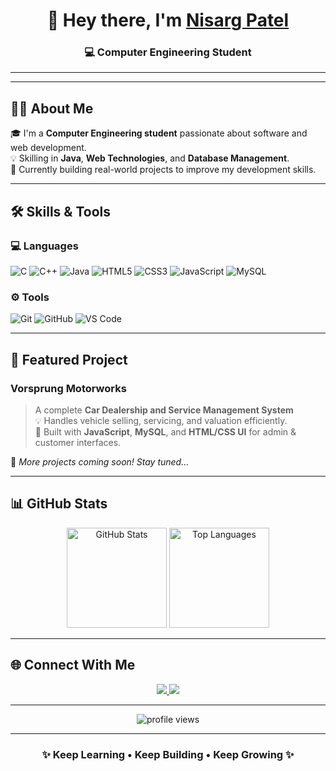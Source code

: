 <!-- 🌟 Simple & Attractive GitHub Profile README for Nisarg Patel -->

<h1 align="center">👋 Hey there, I'm <a href="https://www.linkedin.com/in/nisarg-patel-682a182b5" target="_blank">Nisarg Patel</a></h1>
<h3 align="center">💻 Computer Engineering Student </h3>

---

---

## 🧑‍💻 About Me  
🎓 I'm a **Computer Engineering student** passionate about software and web development.  
💡 Skilling in **Java**, **Web Technologies**, and **Database Management**.  
🚀 Currently building real-world projects to improve my development skills.  
 

---

## 🛠️ Skills & Tools  

### 💻 Languages
![C](https://img.shields.io/badge/C-A8B9CC?style=for-the-badge&logo=c&logoColor=black)
![C++](https://img.shields.io/badge/C++-00599C?style=for-the-badge&logo=cplusplus&logoColor=white)
![Java](https://img.shields.io/badge/Java-ED8B00?style=for-the-badge&logo=openjdk&logoColor=white)
![HTML5](https://img.shields.io/badge/HTML5-E34F26?style=for-the-badge&logo=html5&logoColor=white)
![CSS3](https://img.shields.io/badge/CSS3-1572B6?style=for-the-badge&logo=css3&logoColor=white)
![JavaScript](https://img.shields.io/badge/JavaScript-F7E018?style=for-the-badge&logo=javascript&logoColor=black)
![MySQL](https://img.shields.io/badge/MySQL-00758F?style=for-the-badge&logo=mysql&logoColor=white)

### ⚙️ Tools
![Git](https://img.shields.io/badge/Git-F05032?style=for-the-badge&logo=git&logoColor=white)
![GitHub](https://img.shields.io/badge/GitHub-181717?style=for-the-badge&logo=github&logoColor=white)
![VS Code](https://img.shields.io/badge/VS%20Code-007ACC?style=for-the-badge&logo=visualstudiocode&logoColor=white)

---

## 🚗 Featured Project

### **Vorsprung Motorworks**
> A complete **Car Dealership and Service Management System**  
> 💡 Handles vehicle selling, servicing, and valuation efficiently.  
> 🧠 Built with **JavaScript**, **MySQL**, and **HTML/CSS UI** for admin & customer interfaces.  

🔗 *More projects coming soon! Stay tuned...*

---

## 📊 GitHub Stats

<div align="center">

<img height="160em" src="https://github-readme-stats.vercel.app/api?username=NISARG2206&show_icons=true&theme=tokyonight&hide_border=true&count_private=true" alt="GitHub Stats" />

<img height="160em" src="https://github-readme-stats.vercel.app/api/top-langs/?username=NISARG2206&layout=compact&theme=tokyonight&hide_border=true" alt="Top Languages" />

</div>

---

## 🌐 Connect With Me  
<p align="center">
  <a href="https://www.linkedin.com/in/nisarg-patel-682a182b5">
    <img src="https://img.shields.io/badge/-LinkedIn-blue?style=for-the-badge&logo=linkedin&logoColor=white" />
  </a>
  <a href="https://github.com/NISARG2206">
    <img src="https://img.shields.io/badge/-GitHub-black?style=for-the-badge&logo=github&logoColor=white" />
  </a>
</p>

---

<p align="center">
  <img src="https://komarev.com/ghpvc/?username=NISARG2206&label=Profile%20Views&color=brightgreen&style=for-the-badge" alt="profile views" />
</p>

---

<h3 align="center">✨ Keep Learning • Keep Building • Keep Growing ✨</h3>

